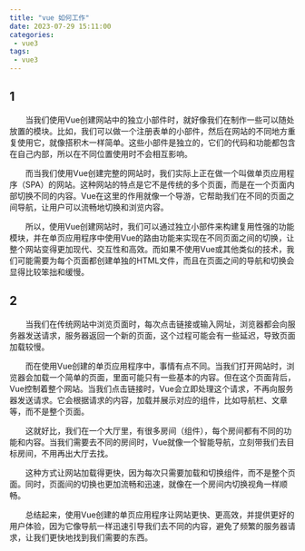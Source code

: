 ```yaml
---
title: "vue 如何工作"
date: 2023-07-29 15:11:00
categories:
 - vue3
tags:
 - vue3
---
```


## 1

&emsp;&emsp;当我们使用Vue创建网站中的独立小部件时，就好像我们在制作一些可以随处放置的模块。比如，我们可以做一个注册表单的小部件，然后在网站的不同地方重复使用它，就像搭积木一样简单。这些小部件是独立的，它们的代码和功能都包含在自己内部，所以在不同位置使用时不会相互影响。

&emsp;&emsp;而当我们使用Vue创建完整的网站时，我们实际上正在做一个叫做单页应用程序（SPA）的网站。这种网站的特点是它不是传统的多个页面，而是在一个页面内部切换不同的内容。Vue在这里的作用就像一个导游，它帮助我们在不同的页面之间导航，让用户可以流畅地切换和浏览内容。

&emsp;&emsp;所以，使用Vue创建网站时，我们可以通过独立小部件来构建复用性强的功能模块，并在单页应用程序中使用Vue的路由功能来实现在不同页面之间的切换，让整个网站变得更加现代、交互性和高效。而如果不使用Vue或其他类似的技术，我们可能需要为每个页面都创建单独的HTML文件，而且在页面之间的导航和切换会显得比较笨拙和缓慢。

## 2

&emsp;&emsp;当我们在传统网站中浏览页面时，每次点击链接或输入网址，浏览器都会向服务器发送请求，服务器返回一个新的页面，这个过程可能会有一些延迟，导致页面加载较慢。

&emsp;&emsp;而在使用Vue创建的单页应用程序中，事情有点不同。当我们打开网站时，浏览器会加载一个简单的页面，里面可能只有一些基本的内容。但在这个页面背后，Vue控制着整个网站。当我们点击链接时，Vue会立即处理这个请求，不再向服务器发送请求。它会根据请求的内容，加载并展示对应的组件，比如导航栏、文章等，而不是整个页面。

&emsp;&emsp;这就好比，我们在一个大厅里，有很多房间（组件），每个房间都有不同的功能和内容。当我们需要去不同的房间时，Vue就像一个智能导航，立刻带我们去目标房间，不用再出大厅去找。

&emsp;&emsp;这种方式让网站加载得更快，因为每次只需要加载和切换组件，而不是整个页面。同时，页面间的切换也更加流畅和迅速，就像在一个房间内切换视角一样顺畅。

&emsp;&emsp;总结起来，使用Vue创建的单页应用程序让网站更快、更高效，并提供更好的用户体验，因为它像导航一样迅速引导我们去不同的内容，避免了频繁的服务器请求，让我们更快地找到我们需要的东西。